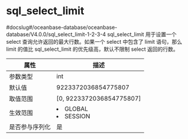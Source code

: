 sql_select_limit 
=====================================
#docslug#/oceanbase-database/oceanbase-database/V4.0.0/sql_select_limit-1-2-3-4
sql_select_limit 用于设置一个 select 查询允许返回的最大行数。如果一个 select 中包含了 limit 语句，那么 limit 的值比 sql_select_limit 的优先级高，默认不限制 select 返回的行数。


| **属性**  |                                                   **描述**                                                   |
|---------|------------------------------------------------------------------------------------------------------------|
| 参数类型    | int                                                                                                        |
| 默认值     | 9223372036854775807                                                                                        |
| 取值范围    | \[0, 9223372036854775807\]                                                                                 |
| 生效范围    | <li> GLOBAL   <li> SESSION    |
| 是否参与序列化 | 是                                                                                                          |



